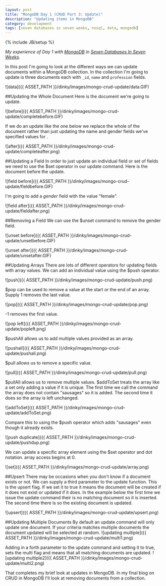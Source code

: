 ```yaml
---
layout: post
title: "MongoDB Day 1 (CRUD Part 3: Update)"
description: "Updating items in MongoDB"
category: development
tags: [seven databases in seven weeks, nosql, data, mongodb]
---
```

{% include JB/setup %}

*My experience of Day 1 with [MongoDB](http://www.mongodb.org/) in [Seven Databases In Seven Weeks](http://pragprog.com/book/rwdata/seven-databases-in-seven-weeks).*

In this post I'm going to look at the different ways we can update documents within a MongoDB collection.
In the collection I'm going to update is three documents each with `_id`, `name` and `profession` fields.

![data]({{ ASSET_PATH }}/dinky/images/mongo-crud-update/data.GIF)

##Updating the Whole Document
Here is the document we're going to update. 

![before]({{ ASSET_PATH }}/dinky/images/mongo-crud-update/completebefore.GIF)

If we do an update like the one below we replace the whole of the document rather than just updating the name and gender fields we've specified values for .

![after]({{ ASSET_PATH }}/dinky/images/mongo-crud-update/completeafter.png)

##Updating a Field
In order to just update an individual field or set of fields we need to use the $set operator in our update command.
Here is the document before the update. 

 ![field before]({{ ASSET_PATH }}/dinky/images/mongo-crud-update/fieldbefore.GIF)

I'm going to add a *gender* field with the value "female".

![field after]({{ ASSET_PATH }}/dinky/images/mongo-crud-update/fieldafter.png)

##Removing a Field 
We can use the $unset command to remove the gender field.

![unset before]({{ ASSET_PATH }}/dinky/images/mongo-crud-update/unsetbefore.GIF)

![unset after]({{ ASSET_PATH }}/dinky/images/mongo-crud-update/unsetafter.GIF)

##Updating Arrays
There are lots of different operators for updating fields with array values.
We can add an individual value using the $push operator. 

![push]({{ ASSET_PATH }}/dinky/images/mongo-crud-update/push.png)

$pop can be used to remove a value at the start or the end of an array. Supply 1 removes the last value.

![pop]({{ ASSET_PATH }}/dinky/images/mongo-crud-update/pop.png)

-1 removes the first value.

![pop left]({{ ASSET_PATH }}/dinky/images/mongo-crud-update/popleft.png)

$pushAll allows us to add multiple values provided as an array.

![pushall]({{ ASSET_PATH }}/dinky/images/mongo-crud-update/pushall.png)

$pull allows us to remove a specific value.

![pull]({{ ASSET_PATH }}/dinky/images/mongo-crud-update/pull.png)

$pullAll allows us to remove multiple values. $addToSet treats the array like a set only adding a value if it is unique. The first time we call the command the array does not contain "sausages" so it is added. The second time it does so the array is left unchanged.

![addToSet]({{ ASSET_PATH }}/dinky/images/mongo-crud-update/addToSet.png)

Compare this to using the $push operator which adds "sausages" even though it already exists.

![push duplicate]({{ ASSET_PATH }}/dinky/images/mongo-crud-update/pushdup.png)

We can update a specific array element using the $set operator and dot notation. array access begins at 0.

![set]({{ ASSET_PATH }}/dinky/images/mongo-crud-update/array.png)

##Upsert
There may be occasions when you don't know if a document exists or not. We can supply a third parameter to the update function. This is the upsert flag. If we set it to true it means the document will be created if it does not exist or updated if it does. In the example below the first time we issue the update command their is no matching document so it is inserted. The second time there is so the existing document is updated.

![upsert]({{ ASSET_PATH }}/dinky/images/mongo-crud-update/upsert.png)

##Updating Multiple Documents
By default an update command will only update one document. If your criteria matches multiple documents the document updated will be selected at random.
 ![updating multiple]({{ ASSET_PATH }}/dinky/images/mongo-crud-update/multi1.png)

Adding in a forth parameter to the update command and setting it to true, sets the multi flag and means that all matching documents are updated.
![updating multiple2]({{ ASSET_PATH }}/dinky/images/mongo-crud-update/multi2.png)

That completes my brief look at updates in MongoDB. In my final blog on CRUD in MongoDB I'll look at removing documents from a collection.
